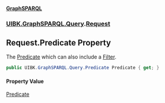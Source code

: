 #### [GraphSPARQL](./index.md 'index')
### [UIBK.GraphSPARQL.Query](./UIBK-GraphSPARQL-Query.md 'UIBK.GraphSPARQL.Query').[Request](./UIBK-GraphSPARQL-Query-Request.md 'UIBK.GraphSPARQL.Query.Request')
## Request.Predicate Property
The [Predicate](./UIBK-GraphSPARQL-Query-Predicate.md 'UIBK.GraphSPARQL.Query.Predicate') which can also include a [Filter](./UIBK-GraphSPARQL-Query-Filter.md 'UIBK.GraphSPARQL.Query.Filter').  
```csharp
public UIBK.GraphSPARQL.Query.Predicate Predicate { get; }
```
#### Property Value
[Predicate](./UIBK-GraphSPARQL-Query-Predicate.md 'UIBK.GraphSPARQL.Query.Predicate')  

